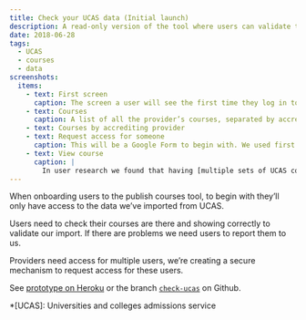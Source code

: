 ```yaml
---
title: Check your UCAS data (Initial launch)
description: A read-only version of the tool where users can validate their imported courses and request access for users
date: 2018-06-28
tags:
  - UCAS
  - courses
  - data
screenshots:
  items:
    - text: First screen
      caption: The screen a user will see the first time they log in to the service.
    - text: Courses
      caption: A list of all the provider’s courses, separated by accrediting provider where appropriate.
    - text: Courses by accrediting provider
    - text: Request access for someone
      caption: This will be a Google Form to begin with. We used first name and last name as that’s a requirement of DfE Sign-in.
    - text: View course
      caption: |
        In user research we found that having [multiple sets of UCAS course information on one page](/publish-teacher-training-courses/school-direct-view#course-details-from-ucas) and deep linking to them was confusing. This design splits them out into a single page per course.
---
```


When onboarding users to the publish courses tool, to begin with they’ll only have access to the data we’ve imported from UCAS.

Users need to check their courses are there and showing correctly to validate our import. If there are problems we need users to report them to us.

Providers need access for multiple users, we’re creating a secure mechanism to request access for these users.

See [prototype on Heroku](https://publish-courses-check-ucas.herokuapp.com/we-imported) or the branch [`check-ucas`](https://github.com/DFE-Digital/publish-teacher-training-prototype/tree/check-ucas) on Github.

*[UCAS]: Universities and colleges admissions service
